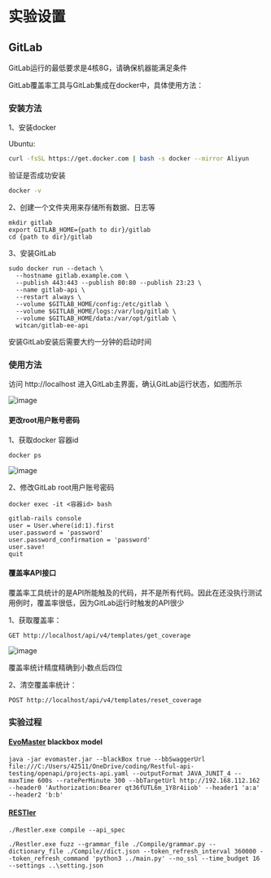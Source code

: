 # 实验设置

## GitLab

GitLab运行的最低要求是4核8G，请确保机器能满足条件

GitLab覆盖率工具与GitLab集成在docker中，具体使用方法：


### 安装方法

1、安装docker

Ubuntu:
``` bash
curl -fsSL https://get.docker.com | bash -s docker --mirror Aliyun
```
验证是否成功安装

```bash
docker -v
```

2、创建一个文件夹用来存储所有数据、日志等

```
mkdir gitlab
export GITLAB_HOME={path to dir}/gitlab
cd {path to dir}/gitlab
```

3、安装GitLab
```
sudo docker run --detach \
  --hostname gitlab.example.com \
  --publish 443:443 --publish 80:80 --publish 23:23 \
  --name gitlab-api \
  --restart always \
  --volume $GITLAB_HOME/config:/etc/gitlab \
  --volume $GITLAB_HOME/logs:/var/log/gitlab \
  --volume $GITLAB_HOME/data:/var/opt/gitlab \
  witcan/gitlab-ee-api
```


安装GitLab安装后需要大约一分钟的启动时间

### 使用方法

访问 http://localhost 进入GitLab主界面，确认GitLab运行状态，如图所示

![image](https://user-images.githubusercontent.com/71680354/143377420-13759ad8-9440-4d9e-842c-7cb9b3d2c845.png)


#### 更改root用户账号密码

1、获取docker 容器id
```
docker ps
```
![image](https://user-images.githubusercontent.com/71680354/143377461-387c9583-f668-4552-b793-c724cf0a536a.png)

2、修改GitLab root用户账号密码
```
docker exec -it <容器id> bash
```

```
gitlab-rails console
user = User.where(id:1).first
user.password = 'password'
user.password_confirmation = 'password'
user.save!
quit
```

#### 覆盖率API接口

覆盖率工具统计的是API所能触及的代码，并不是所有代码。因此在还没执行测试用例时，覆盖率很低，因为GitLab运行时触发的API很少

1、获取覆盖率：

```
GET http://localhost/api/v4/templates/get_coverage
```
![image](https://user-images.githubusercontent.com/71680354/143377559-10a32939-cfe9-45a5-83d4-b33eb9376e9b.png)

覆盖率统计精度精确到小数点后四位

2、清空覆盖率统计：

```
POST http://localhost/api/v4/templates/reset_coverage
```

### 实验过程

#### [EvoMaster](https://github.com/EMResearch/EvoMaster) blackbox model

```
java -jar evomaster.jar --blackBox true --bbSwaggerUrl file:///C:/Users/42511/OneDrive/coding/Restful-api-testing/openapi/projects-api.yaml --outputFormat JAVA_JUNIT_4 --maxTime 600s --ratePerMinute 300 --bbTargetUrl http://192.168.112.162 --header0 'Authorization:Bearer qt36fUTL6m_1Y8r4iiob' --header1 'a:a' --header2 'b:b'
```

#### [RESTler](https://github.com/microsoft/restler-fuzzer)

```
./Restler.exe compile --api_spec 
```

```
./Restler.exe fuzz --grammar_file ./Compile/grammar.py --dictionary_file ./Compile//dict.json --token_refresh_interval 360000 --token_refresh_command 'python3 ../main.py' --no_ssl --time_budget 16 --settings ..\setting.json
```


